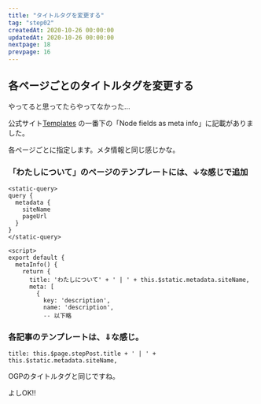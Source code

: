 ```yaml
---
title: "タイトルタグを変更する"
tag: "step02"
createdAt: 2020-10-26 00:00:00
updatedAt: 2020-10-26 00:00:00
nextpage: 18
prevpage: 16
---
```


## 各ページごとのタイトルタグを変更する

やってると思ってたらやってなかった…

公式サイト[Templates](https://gridsome.org/docs/templates/) の一番下の「Node fields as meta info」に記載がありました。

各ページごとに指定します。メタ情報と同じ感じかな。

### 「わたしについて」のページのテンプレートには、↓な感じで追加


    <static-query>
    query {
      metadata {
        siteName
        pageUrl
      }
    }
    </static-query>

    <script>
    export default {
      metaInfo() {
        return {
          title: 'わたしについて' + ' | ' + this.$static.metadata.siteName,
          meta: [
            {
              key: 'description',
              name: 'description',
              -- 以下略

### 各記事のテンプレートは、⇓な感じ。

    title: this.$page.stepPost.title + ' | ' + this.$static.metadata.siteName,

OGPのタイトルタグと同じですね。

よしOK!!
